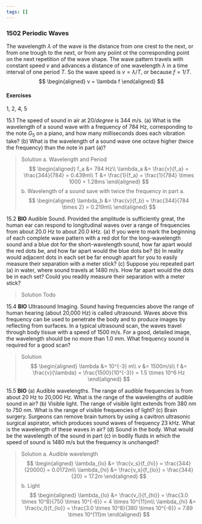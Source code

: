 ```yaml
---
tags: []
---
```


### 1502 Periodic Waves
The wavelength $\lambda$ of the wave is the distance from one crest to the next, or from one trough to the next, or from any poiint ot the corresponding point on the next repetition of the wave shape. The wave pattern travels with constant speed $v$ and advances a distance of one wavelength $\lambda$ in a time interval of one period $T$. So the wave speed is $v = \lambda /T$, or because $f = 1/T$.
$$
\begin{aligned}
v = \lambda f
\end{aligned}
$$

#### Exercises
1, 2, 4, 5

15.1 The speed of sound in air at $20/degree$ is 344 m/s. (a) What is the wavelength of a sound wave with a frequency of 784 Hz, corresponding to the note $G_5$ on a piano, and how many milliseconds does each vibration take? (b) What is the wavelength of a sound wave one octave higher (twice the frequency) than the note in part (a)?
>Solution
a. Wavelength and Period
$$
\begin{aligned}
f_a &= 784 Hz\\
\lambda_a &= \frac{v}{f_a} = \frac{344}{784} = 0.439m\\
T &= \frac{1}{f_a} = \frac{1}{784} \times 1000 = 1.28ms
\end{aligned}
$$
b. Wavelength of a sound save with twice the frequency in part a.
$$
\begin{aligned}
\lambda_b &= \frac{v}{f_b} = \frac{344}{784 \times 2} = 0.219m\\
\end{aligned}
$$

15.2 **BIO** Audible Sound. Provided the amplitude is sufficiently great, the human ear can respond to longitudinal waves over a range of frequencies from about $20.0$ Hz to about $20.0$ kHz. (a) If you were to mark the beginning of each complete wave pattern with a red dot for the long-wavelength sound and a blue dot for the short-wavelength sound, how far apart would the red dots be, and how far apart would the blue dots be? (b) In reality would adjacent dots in each set be far enough apart for you to easily measure their separation with a meter stick? (c) Suppose you repeated part (a) in water, where sound travels at $1480$ m/s. How far apart would the dots be in each set? Could you readily measure their separation with a meter stick?
>Solution
Todo

15.4 **BIO** Ultrasound Imaging. Sound having frequencies above the range of human hearing (about 20,000 Hz) is called ultrasound. Waves above this frequency can be used to penetrate the body and to produce images by reflecting from surfaces. In a typical ultrasound scan, the waves travel through body tissue with a speed of $1500$ m/s. For a good, detailed image, the wavelength should be no more than 1.0 mm. What frequency sound is required for a good scan?
>Solution
$$
\begin{aligned}
\lambda &= 10^{-3} m\\
v &= 1500m/s\\
f &= \frac{v}{\lambda} = \frac{1500}{10^{-3}} = 1.5 \times 10^6 Hz
\end{aligned}
$$

15.5 **BIO** (a) Audible wavelengths. The range of audible frequencies is from about 20 Hz to 20,000 Hz. What is the range of the wavelengths of audible sound in air? (b) Visible light. The range of visible light extends from 380 nm to 750 nm. What is the range of visible frequencies of light? (c) Brain surgery. Surgeons can remove brain tumors by using a cavitron ultrasonic surgical aspirator, which produces sound waves of frequency 23 kHz. What is the wavelength of these waves in air? (d) Sound in the body. What would be the wavelength of the sound in part (c) in bodily fluids in which the speed of sound is $1480$ m/s but the frequency is unchanged?
>Solution
a. Audible wavelength
$$
\begin{aligned}
\lambda_{lo} &= \frac{v_s}{f_{hi}} = \frac{344}{20000} = 0.0172m\\
\lambda_{hi} &= \frac{v_s}{f_{lo}} = \frac{344}{20} = 17.2m
\end{aligned}
$$
b. Light
$$
\begin{aligned}
\lambda_{lo} &= \frac{v_l}{f_{hi}} = \frac{3.0 \times 10^8}{750 \times 10^{-6}} = 4 \times 10^{11}m\\
\lambda_{hi} &= \frac{v_l}{f_{lo}} = \frac{3.0 \times 10^8}{380 \times 10^{-6}} = 7.89 \times 10^{11}m
\end{aligned}
$$
